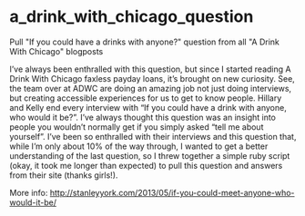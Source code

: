 a_drink_with_chicago_question
=============================

Pull "If you could have a drinks with anyone?" question from all "A Drink With Chicago" blogposts

I’ve always been enthralled with this question, but since I started reading A Drink With Chicago faxless payday loans, it’s brought on new curiosity. See, the team over at ADWC are doing an amazing job not just doing interviews, but creating accessible experiences for us to get to know people. Hillary and Kelly end every interview with “If you could have a drink with anyone, who would it be?”. I’ve always thought this question was an insight into people you wouldn’t normally get if you simply asked “tell me about yourself”. I’ve been so enthralled with their interviews and this question that, while I’m only about 10% of the way through, I wanted to get a better understanding of the last question, so I threw together a simple ruby script (okay, it took me longer than expected) to pull this question and answers from their site (thanks girls!).

More info: http://stanleyyork.com/2013/05/if-you-could-meet-anyone-who-would-it-be/
